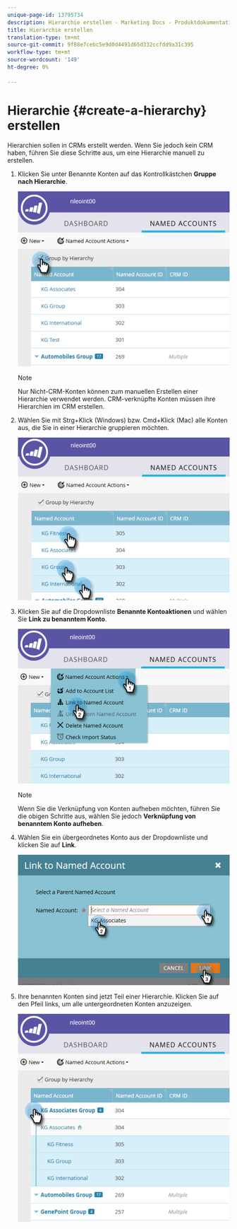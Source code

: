 ```yaml
---
unique-page-id: 13795734
description: Hierarchie erstellen - Marketing Docs - Produktdokumentation
title: Hierarchie erstellen
translation-type: tm+mt
source-git-commit: 9f88e7cebc5e9d0d4491d65d332ccfdd9a31c395
workflow-type: tm+mt
source-wordcount: '149'
ht-degree: 0%

---
```



# Hierarchie {#create-a-hierarchy} erstellen

Hierarchien sollen in CRMs erstellt werden. Wenn Sie jedoch kein CRM haben, führen Sie diese Schritte aus, um eine Hierarchie manuell zu erstellen.

1. Klicken Sie unter Benannte Konten auf das Kontrollkästchen **Gruppe nach Hierarchie**.

   ![](assets/create-a-hierarchy-1.png)

   >[!NOTE]
   >
   >Nur Nicht-CRM-Konten können zum manuellen Erstellen einer Hierarchie verwendet werden. CRM-verknüpfte Konten müssen ihre Hierarchien im CRM erstellen.

1. Wählen Sie mit Strg+Klick (Windows) bzw. Cmd+Klick (Mac) alle Konten aus, die Sie in einer Hierarchie gruppieren möchten.

   ![](assets/create-a-hierarchy-2.png)

1. Klicken Sie auf die Dropdownliste **Benannte Kontoaktionen** und wählen Sie **Link zu benanntem Konto**.

   ![](assets/create-a-hierarchy-3.png)

   >[!NOTE]
   >
   >Wenn Sie die Verknüpfung von Konten aufheben möchten, führen Sie die obigen Schritte aus, wählen Sie jedoch **Verknüpfung von benanntem Konto aufheben**.

1. Wählen Sie ein übergeordnetes Konto aus der Dropdownliste und klicken Sie auf **Link**.

   ![](assets/create-a-hierarchy-4.png)

1. Ihre benannten Konten sind jetzt Teil einer Hierarchie. Klicken Sie auf den Pfeil links, um alle untergeordneten Konten anzuzeigen.

   ![](assets/create-a-hierarchy-5.png)
